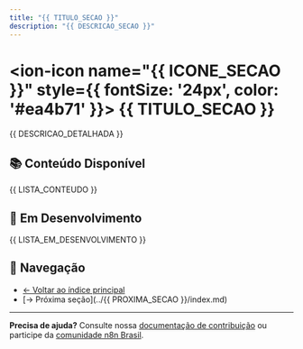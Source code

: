 ```yaml
---
title: "{{ TITULO_SECAO }}"
description: "{{ DESCRICAO_SECAO }}"
---
```


# <ion-icon name="{{ ICONE_SECAO }}" style={{ fontSize: '24px', color: '#ea4b71' }}></ion-icon> {{ TITULO_SECAO }}

{{ DESCRICAO_DETALHADA }}

## 📚 Conteúdo Disponível

{{ LISTA_CONTEUDO }}

## 🚧 Em Desenvolvimento

{{ LISTA_EM_DESENVOLVIMENTO }}

## 🔗 Navegação

- [← Voltar ao índice principal](../intro.md)
- [→ Próxima seção](../{{ PROXIMA_SECAO }}/index.md)

---

**Precisa de ajuda?** Consulte nossa 
[documentação de contribuição](../contribuir/esta-documentacao/) ou participe da 
[comunidade n8n Brasil](https://github.com/n8n-brasil). 